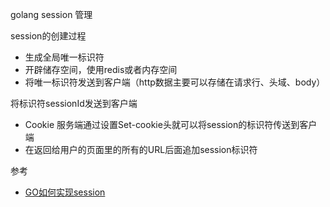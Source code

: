 golang session 管理

session的创建过程

- 生成全局唯一标识符
- 开辟储存空间，使用redis或者内存空间
- 将唯一标识符发送到客户端（http数据主要可以存储在请求行、头域、body）

将标识符sessionId发送到客户端

- Cookie 服务端通过设置Set-cookie头就可以将session的标识符传送到客户端
- 在返回给用户的页面里的所有的URL后面追加session标识符

参考

- [GO如何实现session](https://github.com/astaxie/build-web-application-with-golang/blob/master/zh/06.2.md)



